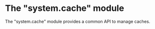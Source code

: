 The "system.cache" module
=========================

The "system.cache" module provides a common API to manage caches.
